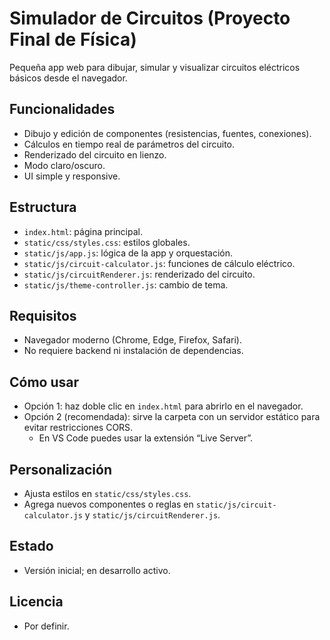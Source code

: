 # Simulador de Circuitos (Proyecto Final de Física)

Pequeña app web para dibujar, simular y visualizar circuitos eléctricos básicos desde el navegador.

## Funcionalidades
- Dibujo y edición de componentes (resistencias, fuentes, conexiones).
- Cálculos en tiempo real de parámetros del circuito.
- Renderizado del circuito en lienzo.
- Modo claro/oscuro.
- UI simple y responsive.

## Estructura
- `index.html`: página principal.
- `static/css/styles.css`: estilos globales.
- `static/js/app.js`: lógica de la app y orquestación.
- `static/js/circuit-calculator.js`: funciones de cálculo eléctrico.
- `static/js/circuitRenderer.js`: renderizado del circuito.
- `static/js/theme-controller.js`: cambio de tema.

## Requisitos
- Navegador moderno (Chrome, Edge, Firefox, Safari).
- No requiere backend ni instalación de dependencias.

## Cómo usar
- Opción 1: haz doble clic en `index.html` para abrirlo en el navegador.
- Opción 2 (recomendada): sirve la carpeta con un servidor estático para evitar restricciones CORS.
  - En VS Code puedes usar la extensión “Live Server”.

## Personalización
- Ajusta estilos en `static/css/styles.css`.
- Agrega nuevos componentes o reglas en `static/js/circuit-calculator.js` y `static/js/circuitRenderer.js`.

## Estado
- Versión inicial; en desarrollo activo.

## Licencia
- Por definir.
